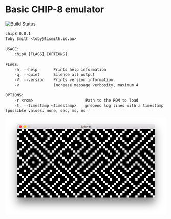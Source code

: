 # Basic CHIP-8 emulator

[![Build Status](https://travis-ci.org/tismith/chip8.svg?branch=master)](https://travis-ci.org/tismith/chip8)

```
chip8 0.0.1
Toby Smith <toby@tismith.id.au>

USAGE:
    chip8 [FLAGS] [OPTIONS]

FLAGS:
    -h, --help       Prints help information
    -q, --quiet      Silence all output
    -V, --version    Prints version information
    -v               Increase message verbosity, maximum 4

OPTIONS:
    -r <rom>                       Path to the ROM to load
    -t, --timestamp <timestamp>    prepend log lines with a timestamp [possible values: none, sec, ms, ns]
```

![MAZE](maze.png)
